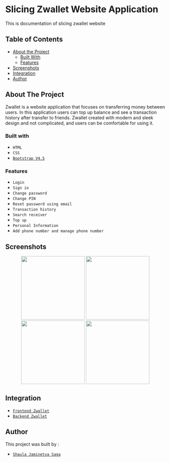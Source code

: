 # Slicing Zwallet Website Application

This is documentation of slicing zwallet website

## Table of Contents

* [About the Project](#about-the-project)
  * [Built With](#built-with)
  * [Features](#features)
* [Screenshots](#screenshots)
* [Integration](#related-project-backend)
* [Author](#author)

## About The Project


Zwallet is a website application that focuses on transferring money between users. In this application users can top up balance and see a transaction history after transfer to friends. Zwallet created with modern and sleek design and not complicated, and users can be comfortable for using it.

### Built with
* `HTML`
* `CSS`
* [`Bootstrap V4.5`](https://getbootstrap.com/docs/4.5/getting-started/introduction/)

### Features

  - `Login`
  - `Sign in`
  - `Change password`
  - `Change PIN`
  - `Reset password using email`
  - `Transaction history`
  - `Search receiver`
  - `Top up`
  - `Personal Information`
  - `Add phone number and manage phone number`
  
## Screenshots

<p align='center'>
  <span>
      <image width="200" height="200" src='./screenshots/login.png' />
      <image width="200" height="200" src='./screenshots/product-details.png' />
      <image width="200" height="200" src='./screenshots/payment-detai.png' />
      <image width="200" height="200" src='./screenshots/profile.png' />

## Integration
* [`Frontend Zwallet`](https://github.com/sjasminetya/zwallet-frontend)
* [`Backend Zwallet`](https://github.com/sjasminetya/zwallet-backend)

## Author
This project was built by :
* [`Shaula Jaminetya Saga`](https://github.com/sjasminetya)

